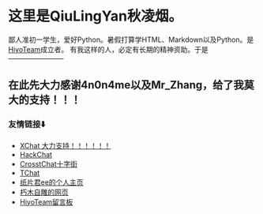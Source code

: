 # 这里是QiuLingYan秋凌烟。
  鄙人准初一学生，爱好Python。暑假打算学HTML、Markdown以及Python。是[HiyoTeam](https://hiyo-team.github.io/team/)成立者。
  有我这样的人，必定有长期的精神资助。于是————————
## 在此先大力感谢4n0n4me以及Mr_Zhang，给了我莫大的支持！！！

### 友情链接⬇️
  - [XChat 大力支持！！！！！！](https://xq.kzw.ink/)
  - [HackChat](https://hack.chat/)
  - [CrosstChat十字街](https://crosst.chat/)
  - [TChat](https://chat.thz.cool/)
  - [纸片君ee的个人主页](https://paperee.tk/)
  - [朽木自雕的网页](https://dh.ccox.cn/)
  - [HiyoTeam留言板](note.ms/hiyoteam)

